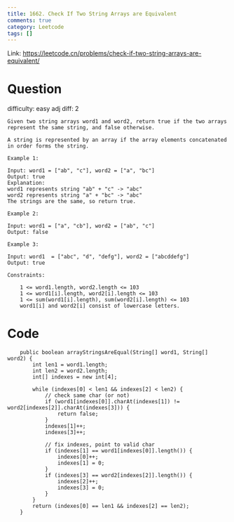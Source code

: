 ```yaml
---
title: 1662. Check If Two String Arrays are Equivalent
comments: true
category: Leetcode
tags: []
---
```


Link: https://leetcode.cn/problems/check-if-two-string-arrays-are-equivalent/

# Question

difficulty: easy
adj diff: 2

    Given two string arrays word1 and word2, return true if the two arrays represent the same string, and false otherwise.

    A string is represented by an array if the array elements concatenated in order forms the string.

    Example 1:

    Input: word1 = ["ab", "c"], word2 = ["a", "bc"]
    Output: true
    Explanation:
    word1 represents string "ab" + "c" -> "abc"
    word2 represents string "a" + "bc" -> "abc"
    The strings are the same, so return true.

    Example 2:

    Input: word1 = ["a", "cb"], word2 = ["ab", "c"]
    Output: false

    Example 3:

    Input: word1  = ["abc", "d", "defg"], word2 = ["abcddefg"]
    Output: true

    Constraints:

    	1 <= word1.length, word2.length <= 103
    	1 <= word1[i].length, word2[i].length <= 103
    	1 <= sum(word1[i].length), sum(word2[i].length) <= 103
    	word1[i] and word2[i] consist of lowercase letters.

# Code

```
    public boolean arrayStringsAreEqual(String[] word1, String[] word2) {
        int len1 = word1.length;
        int len2 = word2.length;
        int[] indexes = new int[4];

        while (indexes[0] < len1 && indexes[2] < len2) {
            // check same char (or not)
            if (word1[indexes[0]].charAt(indexes[1]) != word2[indexes[2]].charAt(indexes[3])) {
                return false;
            }
            indexes[1]++;
            indexes[3]++;

            // fix indexes, point to valid char
            if (indexes[1] == word1[indexes[0]].length()) {
                indexes[0]++;
                indexes[1] = 0;
            }
            if (indexes[3] == word2[indexes[2]].length()) {
                indexes[2]++;
                indexes[3] = 0;
            }
        }
        return (indexes[0] == len1 && indexes[2] == len2);
    }
```
